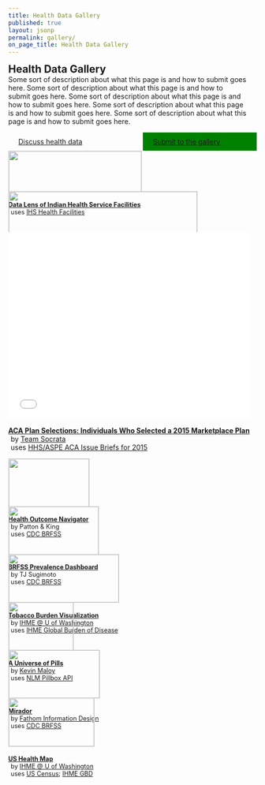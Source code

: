 ```yaml
---
title: Health Data Gallery
published: true
layout: jsonp
permalink: gallery/
on_page_title: Health Data Gallery
---
```


<section id='opening' class='reset-element-styles'>
  <div class='row'>
    <div class='small-12 medium-12 columns'>
      <h2 style='padding:0;margin:0;' class='page-title'>Health Data Gallery</h2>
    </div>
  </div>
  <div class='row'>
    <div class='small-12 medium-9 columns'>
      <p style='margin-top: 0em;'>Some sort of description about what this page is and how to submit goes here. Some sort of description about what this page is and how to submit goes here. Some sort of description about what this page is and how to submit goes here. Some sort of description about what this page is and how to submit goes here. Some sort of description about what this page is and how to submit goes here.</p>
      <br />
    </div>
    <div class='small-12 medium-3 columns'>
        <a href="#" class="fndtn-button" style='width: 100%; padding: 10px; '><span style='margin: 0 0.75em 0 0;' class="fa fa-question"></span> Discuss health data</a>
        <br />
        <a href="#" class="fndtn-button" style='width: 100%; padding: 10px; background-color: green !important;'><span style='margin: 0 0.75em 0 0;' class="fa fa-plus"></span> Submit to the gallery</a>
    </div>
  </div>
</section>
<section id='gallery-primary'>
  <div class="row">
    <div class="large-12 columns">
      <div class="row">
        <div class="large-6 small-6 columns">
          <div class='fndtn-panel panel'>
            <a href="/view/s37w-9u8c" target='blank'>
              <img src="/api/assets/705B7BBD-EFDC-407D-ABFD-DAC434139623" style='border: #d8d8d8 1px solid; width: 100%; margin-bottom: 5px;' />
            </a>
            <p style='font-size:90%;'>
              <strong><a target='blank' href='/view/s37w-9u8c'>Data Lens of Indian Health Service Facilities</a></strong>
              <br /><span style='margin: 0 5px 0 0;' class="fa fa-database"></span> uses <a href='/dataset/IHS-Health-Facilities/ii2r-eng6'>IHS Health Facilities</a>
            </p>
          </div>                
        </div>
        <div class="large-6 small-6 columns">
          <div class='fndtn-panel panel'>
            <a href="/view/abbk-kij6" target='blank'>
              <img src="/api/assets/B1E67192-5B22-4385-B41D-83D15D7EEF12" style='border: #d8d8d8 1px solid; width: 100%; margin-bottom: 5px;'/>
            </a>
            <p style='font-size:90%;'>
              <strong><a href="/view/abbk-kij6" target='blank'>Data Lens of Health Data Breaches Affecting > 500 Individuals</a></strong>
              <br /><span style='margin: 0 5px 0 0;' class="fa fa-database"></span> uses <a href='/dataset/HHS-OCR-Breaches-Affecting-500-or-More-Individuals/7tf2-edbz'>HHS/OCR: Breaches Affecting 500 or More Individuals</a>
            </p>
          </div>                
        </div>
      </div>
    </div>
  </div>
</section>
<section id='gallery-featured'>
  <div class="row">
    <div class="large-12 columns">
      <div class="row">
        <div class="large-12 small-12 columns">
          <div class='fndtn-panel panel'>
            <iframe width='100%' height='380' frameborder='0' src='//marksilverberg.cartodb.com/viz/d286f99c-c35c-11e4-95f0-0e853d047bba/embed_map' allowfullscreen webkitallowfullscreen mozallowfullscreen oallowfullscreen msallowfullscreen></iframe>
            <p>
              <strong><a href='#'>ACA Plan Selections: Individuals Who Selected a 2015 Marketplace Plan</a></strong>
              <br /><span style='margin: 0 5px 0 0;' class="fa fa-pencil"></span> by <a href='#'>Team Socrata</a>
              <br /><span style='margin: 0 5px 0 0;' class="fa fa-database"></span> uses <a href='#'>HHS/ASPE ACA Issue Briefs for 2015</a>
            </p>
          </div>                
        </div>
      </div>
    </div>
  </div>
</section>
<section id='gallery-secondary'>
  <div class="row">
    <div class="large-12 columns">
      <div class="row">
        <div class="large-4 small-6 columns">
          <div class='fndtn-panel panel'>
            <img src="/api/assets/52A033C3-C887-4FAE-B292-9C1EB8F9EB6C" style='border: #d8d8d8 1px solid; width: 100%; margin-bottom: 5px;' />
            <p style='font-size:90%;'>
              <strong><a target='blank' href='https://public.tableausoftware.com/views/HealthOutcomeNavigator/HealthOutcomeNavigator?:showVizHome=no#1'>Health Outcome Navigator</a></strong>
              <br /><span style='margin: 0 5px 0 0;' class="fa fa-pencil"></span> by Patton & King
              <br /><span style='margin: 0 5px 0 0;' class="fa fa-database"></span> uses <a href='/dataset?datasetId=m96r-qs45'>CDC BRFSS</a>
            </p>
          </div>                
        </div>
        <div class="large-4 small-6 columns">
          <div class='fndtn-panel panel'>
            <img src="/api/assets/87E0F78C-8F4F-4252-BCD1-503498AFF474" style='border: #d8d8d8 1px solid; width: 100%; margin-bottom: 5px;'/>
            <p style='font-size:90%;'>
              <strong><a target='blank' href='https://public.tableausoftware.com/profile/tjsugimoto#!/vizhome/MockupBRFS/Story1'>BRFSS Prevalence Dashboard</a></strong>
              <br /><span style='margin: 0 5px 0 0;' class="fa fa-pencil"></span> by TJ Sugimoto
              <br /><span style='margin: 0 5px 0 0;' class="fa fa-database"></span> uses <a href='/dataset?datasetId=m96r-qs45'>CDC BRFSS</a>
            </p>
          </div>                
        </div>
        <div class="large-4 small-6 columns">
          <div class='fndtn-panel panel'>
            <img src="/api/assets/26859CF6-0C45-4B36-AB93-E2E6CEA8291B" style='border: #d8d8d8 1px solid; width: 100%; margin-bottom: 5px;' />
            <p style='font-size:90%;'>
              <strong><a href='http://www.healthdata.org/data-visualization/tobacco-burden-visualization'>Tobacco Burden Visualization</a></strong>
              <br /><span style='margin: 0 5px 0 0;' class="fa fa-pencil"></span> by <a href='http://www.healthdata.org/results/data-visualizations' target='blank'>IHME @ U of Washington</a>
              <br /><span style='margin: 0 5px 0 0;' class="fa fa-database"></span> uses <a href='http://www.healthdata.org/gbd' target='blank'>IHME Global Burden of Disease</a>
            </p>
          </div>                
        </div>
        <div class="large-4 small-6 columns">
          <div style='' class='fndtn-panel panel'>
            <img src="/api/assets/01CA10CD-E0C7-4B78-970A-DC6382A37AC2" style='border: #d8d8d8 1px solid; width: 100%; margin-bottom: 5px;'/>
            <p style='font-size:90%;'>
              <strong><a href='http://thebeautyofhealthdata.org/11-a-universe-of-pills/' target'blank'>A Universe of Pills</a></strong>
              <br /><span style='margin: 0 5px 0 0;' class="fa fa-pencil"></span> by <a target='blank' href='https://www.linkedin.com/in/maloykr'>Kevin Maloy</a>
              <br /><span style='margin: 0 5px 0 0;' class="fa fa-database"></span> uses <a href='/dataset?datasetId=qtch-9v4q'>NLM Pillbox API</a>
            </p>
          </div>                
        </div>
        <div class="large-4 small-6 columns">
          <div style='' class='fndtn-panel panel'>
          <img src="/api/assets/E644BC86-A639-47EE-A204-DFC2D2F78496" style='border: #d8d8d8 1px solid; width: 100%;  margin-bottom: 5px;' />
            <p style='font-size:90%;'>
              <strong><a href='http://fathom.info/mirador/' target='blank'>Mirador</a></strong>
              <br /><span style='margin: 0 5px 0 0;' class="fa fa-pencil"></span> by <a href='http://fathom.info/mirador/' target='blank'>Fathom Information Design</a>
              <br /><span style='margin: 0 5px 0 0;' class="fa fa-database"></span> uses <a href='/dataset?datasetId=m96r-qs45'>CDC BRFSS</a>
            </p>
          </div>                
        </div>
        <div class="large-4 small-6 columns">
          <div style='' class='fndtn-panel panel'>
            <img src="/api/assets/6072E9F0-754E-4220-A2C3-32D33ECC78E8" style='border: #d8d8d8 1px solid; width: 100%; margin-bottom: 5px;'/>
            <p style='font-size:90%;'>
              <strong><a href='http://www.healthdata.org/data-visualization/us-health-map'>US Health Map</a></strong>
              <br /><span style='margin: 0 5px 0 0;' class="fa fa-pencil"></span> by <a href='http://www.healthdata.org/results/data-visualizations' target='blank'>IHME @ U of Washington</a>
              <br /><span style='margin: 0 5px 0 0;' class="fa fa-database"></span> uses <a href='http://census.gov' target='blank'>US Census</a>; <a href='http://www.healthdata.org/gbd' target='blank'>IHME GBD</a>
            </p>
          </div>                
        </div>
      </div>
    </div>
  </div>
</section>

